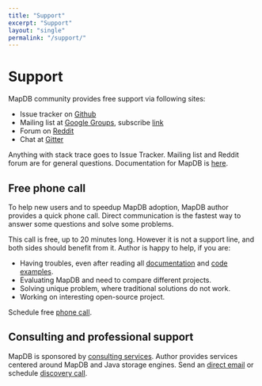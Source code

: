 ```yaml
---
title: "Support"
excerpt: "Support"
layout: "single"
permalink: "/support/"
---
```



Support
=======

MapDB community provides free support via following sites:

-   Issue tracker on [Github](https://www.github.com/jankotek/mapdb/issues/)
-   Mailing list at [Google Groups](https://groups.google.com/forum/#!forum/mapdb), subscribe [link](mailto:mapdb-subscribe@googlegroups.com)
-   Forum on [Reddit](https://www.reddit.com/r/mapdb)
-   Chat at [Gitter](https://gitter.im/jankotek/mapdb)

Anything with stack trace goes to Issue Tracker. Mailing list and Reddit forum are for general questions. Documentation for MapDB is [here](http://www.mapdb.org/doc/).

Free phone call
---------------

To help new users and to speedup MapDB adoption, MapDB author provides a quick phone call. Direct communication is the fastest way to answer some questions and solve some problems.

This call is free, up to 20 minutes long. However it is not a support line, and both sides should benefit from it. Author is happy to help, if you are:

-   Having troubles, even after reading all [documentation](/doc) and [code examples](https://github.com/jankotek/mapdb-site/tree/master/src/test/java/doc).
-   Evaluating MapDB and need to compare different projects.
-   Solving unique problem, where traditional solutions do not work.
-   Working on interesting open-source project.

Schedule free [phone call](http://www.meetme.so/mapdb).

Consulting and professional support
-----------------------------------

MapDB is sponsored by [consulting services](http://kotek.net/consulting). Author provides services centered around MapDB and Java storage engines. Send an [direct email](mailto:jan@kotek.net?subject=MapDB%20Consulting) or schedule [discovery call](http://www.meetme.so/mapdb).
